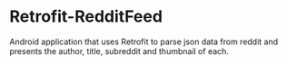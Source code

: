 # Retrofit-RedditFeed
Android application that uses Retrofit to parse json data from reddit and presents the author, title, subreddit and thumbnail of each.
